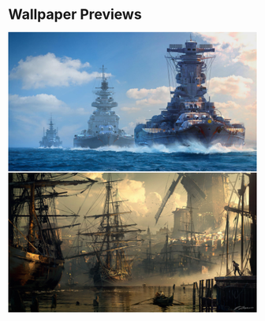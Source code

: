 # Wallpaper Previews

<img src="battleships.png" alt=""/>
<img src="freedom-of-the-sea.png" alt=""/>
<img src="ship.png" alt=""/>
